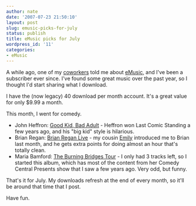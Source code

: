 ```yaml
---
author: nate
date: '2007-07-23 21:50:10'
layout: post
slug: emusic-picks-for-july
status: publish
title: eMusic picks for July
wordpress_id: '11'
categories:
- eMusic
---
```


A while ago, one of my <a href="http://serialized.net/" target="_blank">coworkers</a> told me about <a href="http://emusic.com/" target="_blank">eMusic</a>, and I've been a subscriber ever since.  I've found some great music over the past year, so I thought I'd start sharing what I download.

I have the (now legacy) 40 download per month account.  It's a great value for only $9.99 a month.

This month, I went for comedy.
<ul>
	<li>John Heffron: <a href="http://www.emusic.com/album/John-Heffron-Good-Kid-Bad-Adult-MP3-Download/10977850.html" target="_blank">Good Kid, Bad Adult</a> - Heffron won Last Comic Standing a few years ago, and his "big kid" style is hilarious.</li>
	<li>Brian Regan: <a href="http://www.emusic.com/album/Brian-Regan-Brian-Regan-Live-MP3-Download/10976907.html" target="_blank">Brian Regan Live</a> - my cousin <a href="http://emilybelsey.com/" target="_blank">Emily</a> introduced me to Brian last month, and he gets extra points for doing almost an hour that's totally clean.</li>
	<li>Maria Bamford: <a href="http://www.emusic.com/album/Maria-Bamford-The-Burning-Bridges-Tour-MP3-Download/10864288.html" target="_blank">The Burning Bridges Tour</a> - I only had 3 tracks left, so I started this album, which has most of the content from her Comedy Central Presents show that I saw a few years ago.  Very odd, but funny.</li>
</ul>
That's it for July.  My downloads refresh at the end of every month, so it'll be around that time that I post.

Have fun.